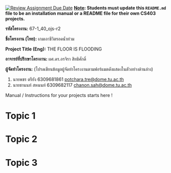 [![Review Assignment Due Date](https://classroom.github.com/assets/deadline-readme-button-22041afd0340ce965d47ae6ef1cefeee28c7c493a6346c4f15d667ab976d596c.svg)](https://classroom.github.com/a/w8H8oomW)
**<ins>Note</ins>: Students must update this `README.md` file to be an installation manual or a README file for their own CS403 projects.**

**รหัสโครงงาน:** 67-1_40_ojs-r2

**ชื่อโครงงาน (ไทย):** เกมเอาชีวิตรอดน้ำท่วม

**Project Title (Eng):** THE FLOOR IS FLOODING

**อาจารย์ที่ปรึกษาโครงงาน:** ผศ.ดร.อรจิรา สิทธิศักดิ์ 

**ผู้จัดทำโครงงาน:** (โปรดเขียนข้อมูลผู้จัดทำโครงงานตามฟอร์แมตดังแสดงในตัวอย่างด้านล่าง)
1. นายพชร ตรียัง  6309681861  potchara.tre@dome.tu.ac.th
2. นายชานนท์ สหนนท์ 6309682117 chanon.sah@dome.tu.ac.th
   
Manual / Instructions for your projects starts here !
# Topic 1
# Topic 2 
# Topic 3
